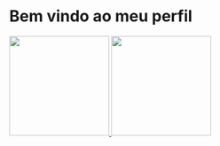 # Bem vindo ao meu perfil
<div>
<a href="https://github.com/lucassenderski">
<img loading="lazy" height="180em" src="https://github-readme-stats.vercel.app/api/top-langs/?lucassenderski&layout=compact&langs_count=7&theme=dracula"/>
<img loading="lazy" height="180em" src="https://github-readme-stats.vercel.app/api?ucassenderski&show_icons=true&theme=dracula&include_all_commits=true&count_private=true"/>
</div>
